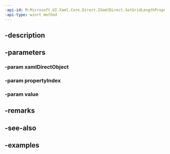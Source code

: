 ```yaml
---
-api-id: M:Microsoft.UI.Xaml.Core.Direct.IXamlDirect.SetGridLengthProperty(System.Object,Microsoft.UI.Xaml.Core.Direct.XamlPropertyIndex,Windows.UI.Xaml.GridLength)
-api-type: winrt method
---
```


## -description

## -parameters

### -param xamlDirectObject

### -param propertyIndex

### -param value

## -remarks

## -see-also

## -examples

